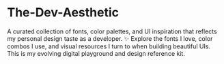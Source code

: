 # The-Dev-Aesthetic
A curated collection of fonts, color palettes, and UI inspiration that reflects my personal design taste as a developer.  ✨ Explore the fonts I love, color combos I use, and visual resources I turn to when building beautiful UIs. This is my evolving digital playground and design reference kit.
